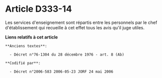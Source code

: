 # Article D333-14

Les services d'enseignement sont répartis entre les personnels par le chef d'établissement qui recueille à cet effet tous les
avis qu'il juge utiles.

**Liens relatifs à cet article**

	**Anciens textes**:

	  - Décret n°76-1304 du 28 décembre 1976 - art. 8 (Ab)

	**Codifié par**:

	  - Décret n°2006-583 2006-05-23 JORF 24 mai 2006
